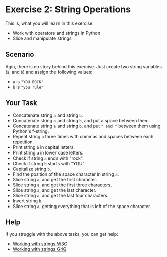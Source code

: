 # Exercise 2: String Operations

This is, what you will learn in this exercise:

* Work with operators and strings in Python
* Slice and manipulate strings

## Scenario

Agin, there is no story behind this exercise. Just create two string variables (``a``, and ``b``) and assign the following values:

* `a` is `"YOU ROCK"`
* `b` is `"you rule"`

## Your Task

* Concatenate string `a` and string ``b``.
* Concatenate string `a` and string ``b``, and put a space between them.
* Concatenate string `a` and string ``b``, and put ``" and "`` between them using Python's f-string.
* Repeat string `a` three times with commas and spaces between each repetition.
* Print string `b` in capital letters.
* Print string `a` in lower case letters.
* Check if string `a` ends with "rock".
* Check if string `b` starts with "YOU".
* Capitalize string ``b``.
* Find the position of the space character in string ``a``.
* Slice string ``a``, and get the first character.
* Slice string ``a``, and get the first three characters.
* Slice string ``a``, and get the last character.
* Slice string ``a``, and get the last four characters.
* Invert string ``b``.
* Slice string ``a``, getting everything that is left of the space character.

## Help

If you struggle with the above tasks, you can get help:

* [Working with strings W3C](https://www.w3schools.com/python/python_strings.asp)
* [Working with strings G4G](https://www.geeksforgeeks.org/python-string/)
